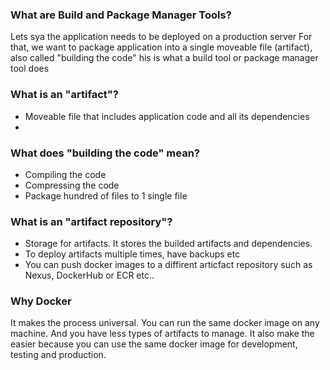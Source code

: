 ### What are Build and Package Manager Tools? 
Lets sya the application needs to be deployed on a production server
For that, we want to package application into a single moveable file (artifact), also called "building the code"
his is what a build tool or package manager tool does

### What is an "artifact"?
* Moveable file that includes application code and all its dependencies
* 
### What does "building the code" mean?
* Compiling the code
* Compressing the code
* Package hundred of files to 1 single file

### What is an "artifact repository"?
* Storage for artifacts. It stores the builded artifacts and dependencies.
* To deploy artifacts multiple times, have backups etc
* You can push docker images to a diffirent articfact repository such as Nexus, DockerHub or ECR etc..

### Why Docker
It makes the process universal. You can run the same docker image on any machine. And you have less types of artifacts to manage. It also make the easier because you can use the same docker image for development, testing and production.